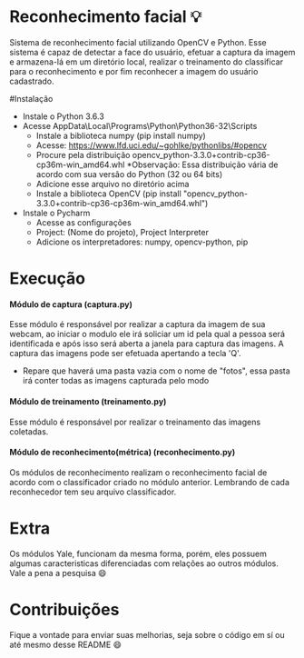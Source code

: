 # Reconhecimento facial :bulb:
Sistema de reconhecimento facial utilizando OpenCV e Python. Esse sistema é capaz de detectar a face do usuário, efetuar a captura da imagem e armazena-lá em um diretório local, realizar o treinamento do classificar para o reconhecimento e por fim reconhecer a imagem do usuário cadastrado.

#Instalação

- Instale o Python 3.6.3
- Acesse AppData\Local\Programs\Python\Python36-32\Scripts 
    - Instale a biblioteca numpy (pip install numpy)
    - Acesse: https://www.lfd.uci.edu/~gohlke/pythonlibs/#opencv
    - Procure pela distribuição opencv_python-3.3.0+contrib-cp36-cp36m-win_amd64.whl *Observação: Essa distribuição vária de acordo com sua versão do Python (32 ou 64 bits)
    - Adicione esse arquivo no diretório acima
    - Instale a biblioteca OpenCV (pip install "opencv_python-3.3.0+contrib-cp36-cp36m-win_amd64.whl")
- Instale o Pycharm
    - Acesse as configurações
    - Project: (Nome do projeto), Project Interpreter
    - Adicione os interpretadores: numpy, opencv-python, pip

# Execução 

#### Módulo de captura (captura.py)

Esse módulo é responsável por realizar a captura da imagem de sua webcam, ao iniciar o modulo ele irá soliciar um id pela qual a pessoa será identificada e após isso será aberta a janela para captura das imagens. A captura das imagens pode ser efetuada apertando a tecla 'Q'.

- Repare que haverá uma pasta vazia com o nome de "fotos", essa pasta irá conter todas as imagens capturada pelo modo

#### Módulo de treinamento (treinamento.py)

Esse módulo é responsável por realizar o treinamento das imagens coletadas.

#### Módulo de reconhecimento(métrica) (reconhecimento.py)

Os módulos de reconhecimento realizam o reconhecimento facial de acordo com o classificador criado no módulo anterior. Lembrando de cada reconhecedor tem seu arquivo classificador.

# Extra

Os módulos Yale, funcionam da mesma forma, porém, eles possuem algumas caracteristicas diferenciadas com relações ao outros módulos. Vale a pena a pesquisa :smile:

# Contribuições

Fique a vontade para enviar suas melhorias, seja sobre o código em sí ou até mesmo desse README :smile:









    
